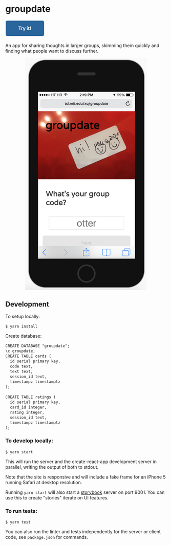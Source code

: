 # groupdate

<a href="https://groupdate.herokuapp.com/?github"><img src="docs/try.png" width="124" height="53" alt="Try it!"/></a>

An app for sharing thoughts in larger groups, skimming them quickly and finding what people want to discuss further.

  <a style="display: block; text-align: center;" href="https://groupdate.herokuapp.com/?github"><p align="center"><img alt="Splash screen" src="docs/groupdate.png" width="380" /></p></a>

## Development
To setup locally:
```
$ yarn install
```

Create database:
```
CREATE DATABASE "groupdate";
\c groupdate;
CREATE TABLE cards (
  id serial primary key,
  code text,
  text text,
  session_id text,
  timestampz timestamptz
);

CREATE TABLE ratings (
  id serial primary key,
  card_id integer,
  rating integer,
  session_id text,
  timestampz timestamptz
);
```

### To develop locally:
```
$ yarn start
```

This will run the server and the create-react-app development server in parallel, writing the output of both to stdout.

Note that the site is responsive and will include a fake frame for an iPhone 5 running Safari at desktop resolution.

Running `yarn start` will also start a [storybook](https://github.com/storybooks/storybook) server on port 9001.  You can use this to create "stories" iterate on UI features.


### To run tests:
```
$ yarn test
```

You can also run the linter and tests independently for the server or client code, see `package.json` for commands.
